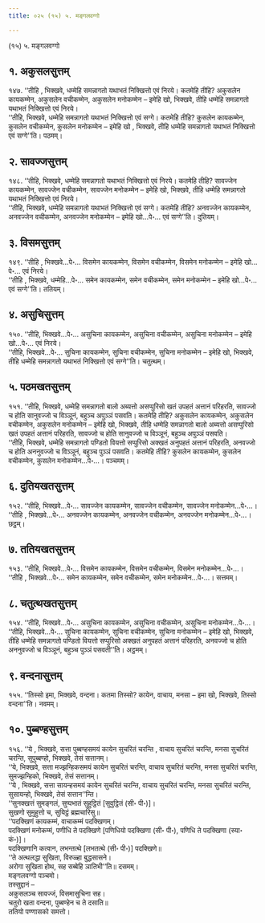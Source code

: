 ```yaml
---
title: ०२५ (१५) ५. मङ्गलवग्गो

---
```

(१५) ५. मङ्गलवग्गो  


## १. अकुसलसुत्तम्

१४७. ‘‘तीहि , भिक्खवे, धम्मेहि समन्नागतो यथाभतं निक्खित्तो एवं निरये। कतमेहि तीहि? अकुसलेन कायकम्मेन, अकुसलेन वचीकम्मेन, अकुसलेन मनोकम्मेन – इमेहि खो, भिक्खवे, तीहि धम्मेहि समन्नागतो यथाभतं निक्खित्तो एवं निरये।  
‘‘तीहि, भिक्खवे, धम्मेहि समन्नागतो यथाभतं निक्खित्तो एवं सग्गे। कतमेहि तीहि? कुसलेन कायकम्मेन, कुसलेन वचीकम्मेन, कुसलेन मनोकम्मेन – इमेहि खो , भिक्खवे, तीहि धम्मेहि समन्नागतो यथाभतं निक्खित्तो एवं सग्गे’’ति। पठमम्।  


## २. सावज्जसुत्तम्

१४८. ‘‘तीहि, भिक्खवे, धम्मेहि समन्नागतो यथाभतं निक्खित्तो एवं निरये। कतमेहि तीहि? सावज्जेन कायकम्मेन, सावज्जेन वचीकम्मेन, सावज्जेन मनोकम्मेन – इमेहि खो, भिक्खवे, तीहि धम्मेहि समन्नागतो यथाभतं निक्खित्तो एवं निरये।  
‘‘तीहि, भिक्खवे, धम्मेहि समन्नागतो यथाभतं निक्खित्तो एवं सग्गे। कतमेहि तीहि? अनवज्जेन कायकम्मेन, अनवज्जेन वचीकम्मेन, अनवज्जेन मनोकम्मेन – इमेहि खो…पे॰… एवं सग्गे’’ति। दुतियम्।  


## ३. विसमसुत्तम्

१४९. ‘‘तीहि , भिक्खवे…पे॰… विसमेन कायकम्मेन, विसमेन वचीकम्मेन, विसमेन मनोकम्मेन – इमेहि खो…पे॰… एवं निरये।  
‘‘तीहि , भिक्खवे, धम्मेहि…पे॰… समेन कायकम्मेन, समेन वचीकम्मेन, समेन मनोकम्मेन – इमेहि खो…पे॰… एवं सग्गे’’ति। ततियम्।  


## ४. असुचिसुत्तम्

१५०. ‘‘तीहि, भिक्खवे…पे॰… असुचिना कायकम्मेन, असुचिना वचीकम्मेन, असुचिना मनोकम्मेन – इमेहि खो…पे॰… एवं निरये।  
‘‘तीहि, भिक्खवे…पे॰… सुचिना कायकम्मेन, सुचिना वचीकम्मेन, सुचिना मनोकम्मेन – इमेहि खो, भिक्खवे, तीहि धम्मेहि समन्नागतो यथाभतं निक्खित्तो एवं सग्गे’’ति। चतुत्थम्।  


## ५. पठमखतसुत्तम्

१५१. ‘‘तीहि, भिक्खवे, धम्मेहि समन्नागतो बालो अब्यत्तो असप्पुरिसो खतं उपहतं अत्तानं परिहरति, सावज्जो च होति सानुवज्जो च विञ्ञूनं, बहुञ्च अपुञ्ञं पसवति। कतमेहि तीहि? अकुसलेन कायकम्मेन, अकुसलेन वचीकम्मेन, अकुसलेन मनोकम्मेन – इमेहि खो, भिक्खवे, तीहि धम्मेहि समन्नागतो बालो अब्यत्तो असप्पुरिसो खतं उपहतं अत्तानं परिहरति, सावज्जो च होति सानुवज्जो च विञ्ञूनं, बहुञ्च अपुञ्ञं पसवति।  
‘‘तीहि, भिक्खवे, धम्मेहि समन्नागतो पण्डितो वियत्तो सप्पुरिसो अक्खतं अनुपहतं अत्तानं परिहरति, अनवज्जो च होति अननुवज्जो च विञ्ञूनं, बहुञ्च पुञ्ञं पसवति। कतमेहि तीहि? कुसलेन कायकम्मेन, कुसलेन वचीकम्मेन, कुसलेन मनोकम्मेन…पे॰…। पञ्चमम्।  


## ६. दुतियखतसुत्तम्

१५२. ‘‘तीहि, भिक्खवे…पे॰… सावज्जेन कायकम्मेन, सावज्जेन वचीकम्मेन, सावज्जेन मनोकम्मेन…पे॰…।  
‘‘तीहि , भिक्खवे…पे॰… अनवज्जेन कायकम्मेन, अनवज्जेन वचीकम्मेन, अनवज्जेन मनोकम्मेन…पे॰…। छट्ठम्।  


## ७. ततियखतसुत्तम्

१५३. ‘‘तीहि, भिक्खवे…पे॰… विसमेन कायकम्मेन, विसमेन वचीकम्मेन, विसमेन मनोकम्मेन…पे॰…।  
‘‘तीहि , भिक्खवे…पे॰… समेन कायकम्मेन, समेन वचीकम्मेन, समेन मनोकम्मेन…पे॰…। सत्तमम्।  


## ८. चतुत्थखतसुत्तम्

१५४. ‘‘तीहि, भिक्खवे…पे॰… असुचिना कायकम्मेन, असुचिना वचीकम्मेन, असुचिना मनोकम्मेन…पे॰…।  
‘‘तीहि, भिक्खवे…पे॰… सुचिना कायकम्मेन, सुचिना वचीकम्मेन, सुचिना मनोकम्मेन – इमेहि खो, भिक्खवे, तीहि धम्मेहि समन्नागतो पण्डितो वियत्तो सप्पुरिसो अक्खतं अनुपहतं अत्तानं परिहरति, अनवज्जो च होति अननुवज्जो च विञ्ञूनं, बहुञ्च पुञ्ञं पसवती’’ति। अट्ठमम्।  


## ९. वन्दनासुत्तम्

१५५. ‘‘तिस्सो इमा, भिक्खवे, वन्दना। कतमा तिस्सो? कायेन, वाचाय, मनसा – इमा खो, भिक्खवे, तिस्सो वन्दना’’ति। नवमम्।  


## १०. पुब्बण्हसुत्तम्

१५६. ‘‘ये , भिक्खवे, सत्ता पुब्बण्हसमयं कायेन सुचरितं चरन्ति , वाचाय सुचरितं चरन्ति, मनसा सुचरितं चरन्ति, सुपुब्बण्हो, भिक्खवे, तेसं सत्तानम्।  
‘‘ये, भिक्खवे, सत्ता मज्झन्हिकसमयं कायेन सुचरितं चरन्ति, वाचाय सुचरितं चरन्ति, मनसा सुचरितं चरन्ति, सुमज्झन्हिको, भिक्खवे, तेसं सत्तानम्।  
‘‘ये , भिक्खवे, सत्ता सायन्हसमयं कायेन सुचरितं चरन्ति, वाचाय सुचरितं चरन्ति, मनसा सुचरितं चरन्ति, सुसायन्हो, भिक्खवे, तेसं सत्तान’’न्ति।  
‘‘सुनक्खत्तं सुमङ्गलं, सुप्पभातं सुहुट्ठितं [सुवुट्ठितं (सी॰ पी॰)]।  
सुखणो सुमुहुत्तो च, सुयिट्ठं ब्रह्मचारिसु॥  
‘‘पदक्खिणं कायकम्मं, वाचाकम्मं पदक्खिणम्।  
पदक्खिणं मनोकम्मं, पणीधि ते पदक्खिणे [पणिधियो पदक्खिणा (सी॰ पी॰), पणिधि ते पदक्खिणा (स्या॰ कं॰)]।  
पदक्खिणानि कत्वान, लभन्तत्थे [लभतत्थे (सी॰ पी॰)] पदक्खिणे॥  
‘‘ते अत्थलद्धा सुखिता, विरुळ्हा बुद्धसासने।  
अरोगा सुखिता होथ, सह सब्बेहि ञातिभी’’ति॥ दसमम्।  
मङ्गलवग्गो पञ्चमो।  
तस्सुद्दानं –  
अकुसलञ्च सावज्जं, विसमासुचिना सह।  
चतुरो खता वन्दना, पुब्बण्हेन च ते दसाति॥  
ततियो पण्णासको समत्तो।  